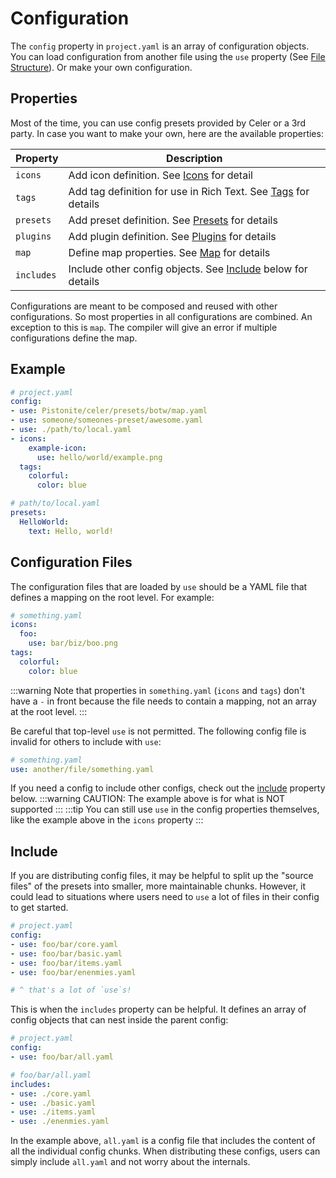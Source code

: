 # Configuration
The `config` property in `project.yaml` is an array of configuration objects.
You can load configuration from another file using the `use` property (See [File Structure](./file-structure.md)).
Or make your own configuration.

## Properties
Most of the time, you can use config presets provided by Celer or a 3rd party.
In case you want to make your own, here are the available properties:

|Property|Description|
|-|-|
|`icons`|Add icon definition. See [Icons](./config/icons.md) for detail|
|`tags`|Add tag definition for use in Rich Text. See [Tags](./config/tags.md) for details|
|`presets`|Add preset definition. See [Presets](./config/presets.md) for details|
|`plugins`|Add plugin definition. See [Plugins](../plugin/getting-started.md) for details|
|`map`|Define map properties. See [Map](./config/map.md) for details|
|`includes`|Include other config objects. See [Include](#include) below for details|

Configurations are meant to be composed and reused with other configurations.
So most properties in all configurations are combined. An exception to this is `map`.
The compiler will give an error if multiple configurations define the map.

## Example
```yaml
# project.yaml
config:
- use: Pistonite/celer/presets/botw/map.yaml
- use: someone/someones-preset/awesome.yaml
- use: ./path/to/local.yaml
- icons:
    example-icon:
      use: hello/world/example.png
  tags:
    colorful:
      color: blue

# path/to/local.yaml
presets:
  HelloWorld:
    text: Hello, world!
```

## Configuration Files
The configuration files that are loaded by `use` should
be a YAML file that defines a mapping on the root level. For example:
```yaml
# something.yaml
icons:
  foo:
    use: bar/biz/boo.png
tags:
  colorful:
    color: blue
```
:::warning
Note that properties in `something.yaml` (`icons` and `tags`) don't have a 
`-` in front because the file needs to contain a mapping, not an array at the root level.
:::

Be careful that top-level `use` is not permitted. The following config file
is invalid for others to include with `use`:
```yaml
# something.yaml
use: another/file/something.yaml
```
If you need a config to include other configs, check out the [include](#include) property below.
:::warning
CAUTION: The example above is for what is NOT supported
:::
:::tip
You can still use `use` in the config properties themselves, like
the example above in the `icons` property
:::

## Include
If you are distributing config files, it may be helpful to split up the "source files"
of the presets into smaller, more maintainable chunks. However, it could lead to
situations where users need to `use` a lot of files in their config to get started.
```yaml
# project.yaml
config:
- use: foo/bar/core.yaml
- use: foo/bar/basic.yaml
- use: foo/bar/items.yaml
- use: foo/bar/enenmies.yaml 

# ^ that's a lot of `use`s!
```

This is when the `includes` property can be helpful. It defines an array of config objects
that can nest inside the parent config:
```yaml
# project.yaml
config:
- use: foo/bar/all.yaml

# foo/bar/all.yaml
includes:
- use: ./core.yaml
- use: ./basic.yaml
- use: ./items.yaml
- use: ./enenmies.yaml 
```
In the example above, `all.yaml` is a config file that includes the content
of all the individual config chunks.
When distributing these configs, users can simply include `all.yaml` and not
worry about the internals.
